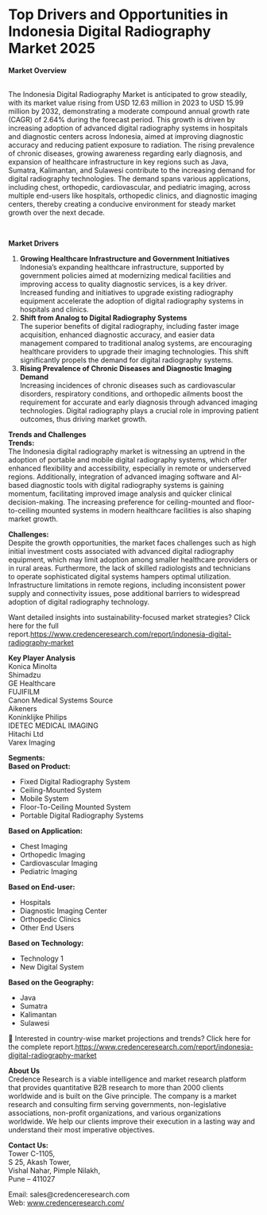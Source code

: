 # Top Drivers and Opportunities in Indonesia Digital Radiography Market 2025


<p><strong>Market Overview</strong></p>
<p><br /> The Indonesia Digital Radiography Market is anticipated to grow steadily, with its market value rising from USD 12.63 million in 2023 to USD 15.99 million by 2032, demonstrating a moderate compound annual growth rate (CAGR) of 2.64% during the forecast period. This growth is driven by increasing adoption of advanced digital radiography systems in hospitals and diagnostic centers across Indonesia, aimed at improving diagnostic accuracy and reducing patient exposure to radiation. The rising prevalence of chronic diseases, growing awareness regarding early diagnosis, and expansion of healthcare infrastructure in key regions such as Java, Sumatra, Kalimantan, and Sulawesi contribute to the increasing demand for digital radiography technologies. The demand spans various applications, including chest, orthopedic, cardiovascular, and pediatric imaging, across multiple end-users like hospitals, orthopedic clinics, and diagnostic imaging centers, thereby creating a conducive environment for steady market growth over the next decade.</p>
<p>&nbsp;</p>
<p><strong>Market Drivers</strong></p>
<ol>
<li><strong>Growing Healthcare Infrastructure and Government Initiatives</strong><br /> Indonesia&rsquo;s expanding healthcare infrastructure, supported by government policies aimed at modernizing medical facilities and improving access to quality diagnostic services, is a key driver. Increased funding and initiatives to upgrade existing radiography equipment accelerate the adoption of digital radiography systems in hospitals and clinics.</li>
<li><strong>Shift from Analog to Digital Radiography Systems</strong><br /> The superior benefits of digital radiography, including faster image acquisition, enhanced diagnostic accuracy, and easier data management compared to traditional analog systems, are encouraging healthcare providers to upgrade their imaging technologies. This shift significantly propels the demand for digital radiography systems.</li>
<li><strong>Rising Prevalence of Chronic Diseases and Diagnostic Imaging Demand</strong><br /> Increasing incidences of chronic diseases such as cardiovascular disorders, respiratory conditions, and orthopedic ailments boost the requirement for accurate and early diagnosis through advanced imaging technologies. Digital radiography plays a crucial role in improving patient outcomes, thus driving market growth.</li>
</ol>
<p><strong>Trends and Challenges</strong><br /> <strong>Trends:</strong><br /> The Indonesia digital radiography market is witnessing an uptrend in the adoption of portable and mobile digital radiography systems, which offer enhanced flexibility and accessibility, especially in remote or underserved regions. Additionally, integration of advanced imaging software and AI-based diagnostic tools with digital radiography systems is gaining momentum, facilitating improved image analysis and quicker clinical decision-making. The increasing preference for ceiling-mounted and floor-to-ceiling mounted systems in modern healthcare facilities is also shaping market growth.</p>
<p><strong>Challenges:</strong><br /> Despite the growth opportunities, the market faces challenges such as high initial investment costs associated with advanced digital radiography equipment, which may limit adoption among smaller healthcare providers or in rural areas. Furthermore, the lack of skilled radiologists and technicians to operate sophisticated digital systems hampers optimal utilization. Infrastructure limitations in remote regions, including inconsistent power supply and connectivity issues, pose additional barriers to widespread adoption of digital radiography technology.</p>
<p>Want detailed insights into sustainability-focused market strategies? Click here for the full report.<a href="https://www.credenceresearch.com/report/indonesia-digital-radiography-market">https://www.credenceresearch.com/report/indonesia-digital-radiography-market</a></p>
<p><strong>Key Player Analysis</strong><br /> Konica Minolta<br /> Shimadzu<br /> GE Healthcare<br /> FUJIFILM<br /> Canon Medical Systems Source<br /> Aikeners<br /> Koninklijke Philips<br /> IDETEC MEDICAL IMAGING<br /> Hitachi Ltd<br /> Varex Imaging</p>
<p><strong>Segments:</strong><br /> <strong>Based on Product:</strong></p>
<ul>
<li>Fixed Digital Radiography System</li>
<li>Ceiling-Mounted System</li>
<li>Mobile System</li>
<li>Floor-To-Ceiling Mounted System</li>
<li>Portable Digital Radiography Systems</li>
</ul>
<p><strong>Based on Application:</strong></p>
<ul>
<li>Chest Imaging</li>
<li>Orthopedic Imaging</li>
<li>Cardiovascular Imaging</li>
<li>Pediatric Imaging</li>
</ul>
<p><strong>Based on End-user:</strong></p>
<ul>
<li>Hospitals</li>
<li>Diagnostic Imaging Center</li>
<li>Orthopedic Clinics</li>
<li>Other End Users</li>
</ul>
<p><strong>Based on Technology:</strong></p>
<ul>
<li>Technology 1</li>
<li>New Digital System</li>
</ul>
<p><strong>Based on the Geography:</strong></p>
<ul>
<li>Java</li>
<li>Sumatra</li>
<li>Kalimantan</li>
<li>Sulawesi</li>
</ul>
<p>📌 Interested in country-wise market projections and trends? Click here for the complete report.<a href="https://www.credenceresearch.com/report/indonesia-digital-radiography-market">https://www.credenceresearch.com/report/indonesia-digital-radiography-market</a></p>
<p><strong>About Us</strong><br /> Credence Research is a viable intelligence and market research platform that provides quantitative B2B research to more than 2000 clients worldwide and is built on the Give principle. The company is a market research and consulting firm serving governments, non-legislative associations, non-profit organizations, and various organizations worldwide. We help our clients improve their execution in a lasting way and understand their most imperative objectives.</p>
<p><strong>Contact Us:</strong><br /> Tower C-1105,<br /> S 25, Akash Tower,<br /> Vishal Nahar, Pimple Nilakh,<br /> Pune &ndash; 411027</p>
<p>Email: sales@credenceresearch.com<br /> Web: <a href="http://www.credenceresearch.com/">www.credenceresearch.com/</a></p>
